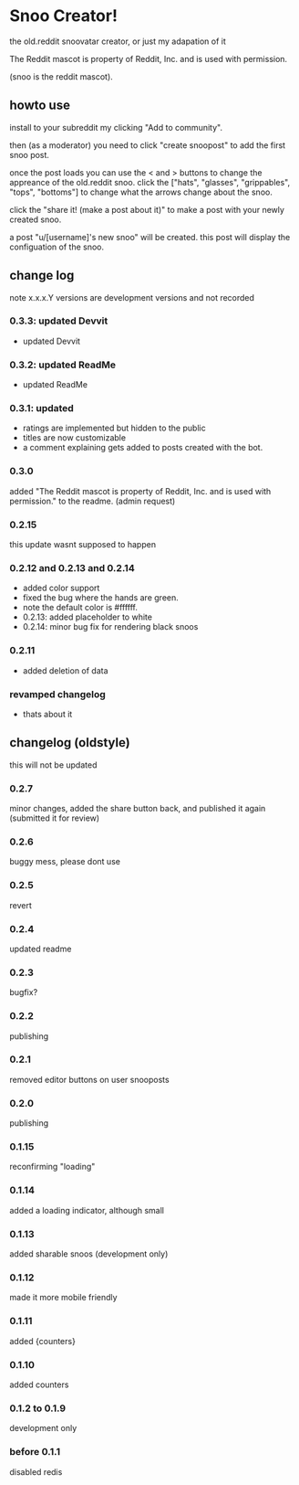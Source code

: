 # Snoo Creator!

the old.reddit snoovatar creator, or just my adapation of it

The Reddit mascot is property of Reddit, Inc. and is used with permission.

(snoo is the reddit mascot).

## howto use

install to your subreddit my clicking "Add to community".

then (as a moderator) you need to click "create snoopost" to add the first snoo post.

once the post loads you can use the &lt; and &gt; buttons to change the appreance of the old.reddit snoo. click the
\["hats", "glasses", "grippables", "tops", "bottoms"\] to change what the arrows change about the snoo.

click the "share it! (make a post about it)" to make a post with your newly created snoo.

a post "u/[username]'s new snoo" will be created. this post will display the configuation of the snoo.

## change log

note x.x.x.Y versions are development versions and not recorded

### 0.3.3: updated Devvit

- updated Devvit

### 0.3.2: updated ReadMe

- updated ReadMe

### 0.3.1: updated

- ratings are implemented but hidden to the public
- titles are now customizable
- a comment explaining gets added to posts created with the bot.

### 0.3.0

added "The Reddit mascot is property of Reddit, Inc. and is used with permission." to the readme. (admin request)

### 0.2.15

this update wasnt supposed to happen

### 0.2.12 and 0.2.13 and 0.2.14

- added color support
- fixed the bug where the hands are green.
- note the default color is \#ffffff.
- 0.2.13: added placeholder to white
- 0.2.14: minor bug fix for rendering black snoos

### 0.2.11

- added deletion of data

### revamped changelog

- thats about it

## changelog (oldstyle)

this will not be updated

### 0.2.7

minor changes, added the share button back, and published it again (submitted it for review)

### 0.2.6

buggy mess, please dont use

### 0.2.5

revert

### 0.2.4

updated readme

### 0.2.3

bugfix?

### 0.2.2

publishing

### 0.2.1

removed editor buttons on user snooposts

### 0.2.0

publishing

### 0.1.15

reconfirming "loading"

### 0.1.14

added a loading indicator, although small

### 0.1.13

added sharable snoos (development only)

### 0.1.12

made it more mobile friendly

### 0.1.11

added {counters}

### 0.1.10

added counters

### 0.1.2 to 0.1.9

development only

### before 0.1.1

disabled redis
